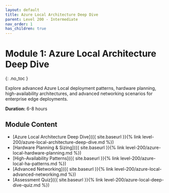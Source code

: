 ```yaml
---
layout: default
title: Azure Local Architecture Deep Dive
parent: Level 200 - Intermediate
nav_order: 1
has_children: true
---
```


# Module 1: Azure Local Architecture Deep Dive
{: .no_toc }

Explore advanced Azure Local deployment patterns, hardware planning, high-availability architectures, and advanced networking scenarios for enterprise edge deployments.

**Duration:** 6-8 hours

## Module Content

- [Azure Local Architecture Deep Dive]({{ site.baseurl }}{% link level-200/azure-local-architecture-deep-dive.md %})
- [Hardware Planning & Sizing]({{ site.baseurl }}{% link level-200/azure-local-hardware-planning.md %})
- [High-Availability Patterns]({{ site.baseurl }}{% link level-200/azure-local-ha-patterns.md %})
- [Advanced Networking]({{ site.baseurl }}{% link level-200/azure-local-advanced-networking.md %})
- [Assessment Quiz]({{ site.baseurl }}{% link level-200/azure-local-deep-dive-quiz.md %})